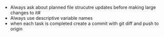 - Always ask about planned file strucutre updates before making large changes to it#
- Always use descriptive variable names
- when each task is completed create a commit with git diff and push to origin
